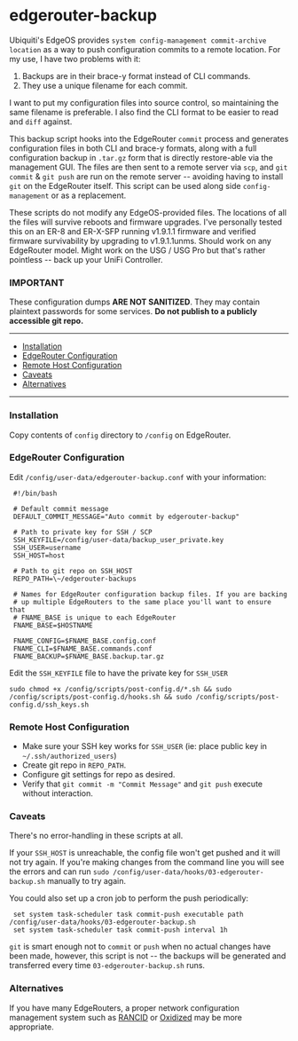 # edgerouter-backup

Ubiquiti's EdgeOS provides `system config-management commit-archive location` as a way to push configuration commits to a remote location. For my use, I have two problems with it:

1. Backups are in their brace-y format instead of CLI commands.
2. They use a unique filename for each commit. 

I want to put my configuration files into source control, so maintaining the same filename is preferable. I also find the CLI format to be easier to read and `diff` against.

This backup script hooks into the EdgeRouter `commit` process and generates configuration files in both CLI and brace-y formats, along with a full configuration backup in `.tar.gz` form that is directly restore-able via the management GUI. The files are then sent to a remote server via `scp`, and `git commit` & `git push` are run on the remote server -- avoiding having to install `git` on the EdgeRouter itself. This script can be used along side `config-management` or as a replacement.

These scripts do not modify any EdgeOS-provided files. The locations of all the files will survive reboots and firmware upgrades. I've personally tested this on an ER-8 and ER-X-SFP running v1.9.1.1 firmware and verified firmware survivability by upgrading to v1.9.1.1unms. Should work on any EdgeRouter model. Might work on the USG / USG Pro but that's rather pointless -- back up your UniFi Controller.


### **IMPORTANT**

These configuration dumps **ARE NOT SANITIZED**. They may contain plaintext passwords for some services. **Do not publish to a publicly accessible git repo.**

---

* [Installation](#installation)
* [EdgeRouter Configuration](#edgerouter-configuration)
* [Remote Host Configuration](#remote-host-configuration)
* [Caveats](#caveats)
* [Alternatives](#alternatives)

---

### Installation

Copy contents of `config` directory to `/config` on EdgeRouter.


### EdgeRouter Configuration

Edit `/config/user-data/edgerouter-backup.conf` with your information:

     #!/bin/bash
     
     # Default commit message
     DEFAULT_COMMIT_MESSAGE="Auto commit by edgerouter-backup"

     # Path to private key for SSH / SCP
     SSH_KEYFILE=/config/user-data/backup_user_private.key
     SSH_USER=username
     SSH_HOST=host
     
     # Path to git repo on SSH_HOST
     REPO_PATH=\~/edgerouter-backups

     # Names for EdgeRouter configuration backup files. If you are backing
     # up multiple EdgeRouters to the same place you'll want to ensure that
     # FNAME_BASE is unique to each EdgeRouter
     FNAME_BASE=$HOSTNAME
     
     FNAME_CONFIG=$FNAME_BASE.config.conf
     FNAME_CLI=$FNAME_BASE.commands.conf
     FNAME_BACKUP=$FNAME_BASE.backup.tar.gz

Edit the `SSH_KEYFILE` file to have the private key for `SSH_USER`

`sudo chmod +x /config/scripts/post-config.d/*.sh && sudo /config/scripts/post-config.d/hooks.sh && sudo /config/scripts/post-config.d/ssh_keys.sh`

	 
### Remote Host Configuration

* Make sure your SSH key works for `SSH_USER` (ie: place public key in `~/.ssh/authorized_users`)
* Create git repo in `REPO_PATH`.
* Configure git settings for repo as desired.
* Verify that `git commit -m "Commit Message"` and `git push` execute without interaction.


### Caveats

There's no error-handling in these scripts at all. 

If your `SSH_HOST` is unreachable, the config file won't get pushed and it will not try again. If you're making changes from the command line you will see the errors and can run `sudo /config/user-data/hooks/03-edgerouter-backup.sh` manually to try again.

You could also set up a cron job to perform the push periodically:

     set system task-scheduler task commit-push executable path /config/user-data/hooks/03-edgerouter-backup.sh
     set system task-scheduler task commit-push interval 1h

`git` is smart enough not to `commit` or `push` when no actual changes have been made, however, this script is not -- the backups will be generated and transferred every time `03-edgerouter-backup.sh` runs.


### Alternatives

If you have many EdgeRouters, a proper network configuration management system such as [RANCID](http://www.shrubbery.net/rancid/) or [Oxidized](https://github.com/ytti/oxidized) may be more appropriate.
